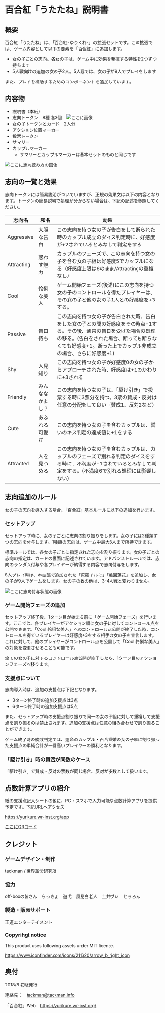# 百合紅「うたたね」説明書

## 概要

百合紅「うたたね」は、「百合紅-ゆりくれ-」の拡張セットです。この拡張では、ゲーム内容として以下の要素を「百合紅」に追加します。

- 女の子ごとの志向。各女の子は、ゲーム中に効果を発揮する特性を2つずつ持ちます
- 5人戦向けの追加の女の子2人。5人戦では、女の子が9人でプレイをします

また、プレイを補助するためのコンポーネントを追加しています。

## 内容物

- 説明書（本紙）
- 志向トークン　8種 各3個　![ここに画像](hogehoge)
- 女の子トークンとカード　2人分
- アクション位置マーカー
- 投票トークン
- サマリー
- カップルマーカー
  - サマリーとカップルマーカーは基本セットのものと同じです

![ここに志向読み方の画像](hogehoge)

## 志向の一覧と効果

志向トークンには簡易説明がついていますが、正規の効果文は以下の内容となります。トークンの簡易説明で処理が分からない場合は、下記の記述を参照してください。

|志向名|和名|効果|
|---|------|----------------------|
|Aggressive|大胆な告白|この志向を持つ女の子が告白をして断られた時のカップル成立のダイス判定時に、好感度が+2されているとみなして判定をする|
|Attracting|惑わす魅力|カップルのフェーズで、この志向を持つ女の子を含む女の子組は好感度5でカップルになる（好感度上限は6のまま/Attractingの重複なし）|
|Cool|怜悧な美人|ゲーム開始フェーズ(後述)にこの志向を持つ女の子のコントロールを得たプレイヤーは、その女の子と他の女の子1人との好感度を+3する。|
|Passive|告白待ち|この志向を持つ女の子が告白された時、告白をした女の子との間の好感度をその時点+1する。その後、通常の告白を受けた場合の処理の移る。(告白をされた場合、断っても断らなくても好感度+1。断った上でカップル非成立の場合、さらに好感度+1)|
|Shy|人見知り|この志向を持つ女の子が好感度0の女の子からアプローチされた時、好感度は+1のかわりに+3される|
|Friendly|みんななかよし？|この志向を持つ女の子は、「駆け引き」で投票する時に3票分を持つ。3票の賛成・反対は任意の分配をして良い（賛成1、反対2など）|
|Cute|あふれる可愛げ|この志向を持つ女の子を含むカップルは、誓いのキス判定の達成値に+1をする|
|Attracted|人を見つめる|この志向を持つ女の子を含むカップルは、カップルのフェーズで別れる判定のダイスをする時に、不満度が-1されているとみなして判定をする。（不満度6で別れる処理には影響しない）|

## 志向追加のルール

女の子の志向を導入する場合、「百合紅」基本ルールに以下の追加を行います。

### セットアップ

セットアップ時に、女の子ごとに志向の割り振りをします。女の子には2種類ずつの志向を付与します。1種類の志向は、ゲーム中最大3人まで所持できます。

標準ルールでは、各女の子ごとに指定された志向を割り振ります。女の子ごとの志向の指定は、カードの裏面に記述されています。アドバンストルールでは、志向のランダム付与や各プレイヤーが納得する内容で志向付与をします。

5人プレイ時は、本拡張で追加された「灰羅イルミ」「桃園蓮花」を追加し、女の子が9人でゲームをします。女の子の数の他は、3-4人戦と変わりません。

![ここに志向付与状態の画像](aaaaa)

### ゲーム開始フェーズの追加

セットアップ終了後、1ターン目が始まる前に「ゲーム開始フェーズ」を行います。ここでは、各プレイヤーがアクション順に女の子に対してコントロール点を公開できます。「Cool:怜悧な美人」へのコントロール点公開が終了した時、コントロールを得ているプレイヤーは好感度+3をする相手の女の子を宣言します。これに対して、他のプレイヤーがコントロール点を公開して「Cool:怜悧な美人」の対象を変更させることも可能です。

全ての女の子に対するコントロール点公開が終了したら、1ターン目のアクションフェーズへ移ります。

### 支援点について

志向導入時は、追加の支援点は下記となります。

- 3ターン終了時の追加支援点は3点
- 6ターン終了時の追加支援点は5点

また、セットアップ時の支援点割り振りで同一の女の子組に対して重複して支援点を割り振るのは禁止されます。追加の支援点は任意の組み合わせで割り振ることができます。

ゲーム終了時の勝敗判定では、運命のカップル・百合重婚の女の子組に割り振った支援点の単純合計が一番高いプレイヤーの勝利となります。

### 「駆け引き」時の賛否が同数のケース

「駆け引き」で賛成・反対の票数が同じ場合、反対が多数として扱います。

## 点数計算アプリの紹介

紙の支援点記入シートの他に、PC・スマホで入力可能な点数計算アプリを提供予定です。下記URLへアクセス

https://yurikure.wr-inst.org/app

[ここにQRコード](qr.png)

## クレジット

### ゲームデザイン・制作

tackman / 世界革命研究所

### 協力

off-boxの皆さん　らっきょ　遊弋　風見白老人　土井ヴぃ　とろろん

### 製造・販売サポート

王道エンターテイメント

### Copyrihgt notice

This product uses following assets under MIT license.

https://www.iconfinder.com/icons/211620/arrow_b_right_icon

## 奥付

2018/8 初版発行

連絡先：　tackman@tackman.info

「百合紅」Web　https://yurikure.wr-inst.org/